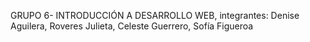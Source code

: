 GRUPO 6- INTRODUCCIÓN A DESARROLLO WEB, integrantes: Denise Aguilera, Roveres Julieta, Celeste Guerrero, Sofía Figueroa
